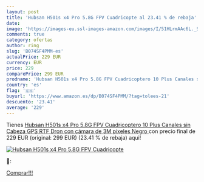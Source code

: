 ```yaml
---
layout: post
title: 'Hubsan H501s x4 Pro 5.8G FPV Cuadricopte al 23.41 % de rebaja'
date: 
image: 'https://images-eu.ssl-images-amazon.com/images/I/51HLrmAAc6L._SL200_.jpg'
comments: true
category: ofertas
author: ring
slug: 'B074SF4PMM-es'
actualPrice: 229 EUR
currency: EUR
price: 229
comparePrice: 299 EUR
prodname: 'Hubsan H501s x4 Pro 5.8G FPV Cuadricoptero 10 Plus Canales sin Cabeza GPS RTF Dron con cámara de 3M píxeles  Negro '
country: 'es'
flag: '🇪🇸'
buyurl: 'https://www.amazon.es/dp/B074SF4PMM/?tag=tolees-21'
descuento: '23.41'
average: '229'
---
```


Tienes [Hubsan H501s x4 Pro 5.8G FPV Cuadricoptero 10 Plus Canales sin Cabeza GPS RTF Dron con cámara de 3M píxeles  Negro ](https://www.amazon.es/dp/B074SF4PMM/?tag=tolees-21) con precio final de  229 EUR (original: 299 EUR) (23.41 %  de rebaja) aqui!

[![Hubsan H501s x4 Pro 5.8G FPV Cuadricopte](https://images-eu.ssl-images-amazon.com/images/I/51HLrmAAc6L._SL200_.jpg)](https://www.amazon.es/dp/B074SF4PMM/?tag=tolees-21)

🔎:


[Comprar!!!](https://www.amazon.es/dp/B074SF4PMM/?tag=tolees-21)
